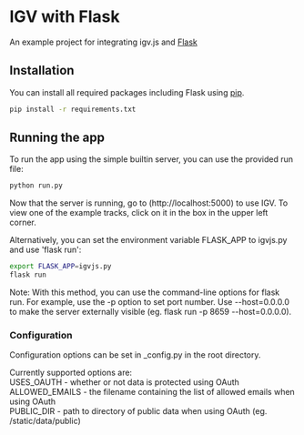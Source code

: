 # IGV with Flask
An example project for integrating igv.js and [Flask](https://flask.pocoo.org/)

## Installation
You can install all required packages including Flask using [pip](https://pip.pypa.io/en/stable/).
```sh
pip install -r requirements.txt
```
## Running the app
To run the app using the simple builtin server, you can use the provided run file:
```sh
python run.py
```

Now that the server is running, go to (http://localhost:5000) to use IGV.
To view one of the example tracks, click on it in the box in the upper left corner.

Alternatively, you can set the environment variable FLASK_APP to igvjs.py and use 'flask run':
```sh
export FLASK_APP=igvjs.py
flask run
```
Note: With this method, you can use the command-line options for flask run. For
example, use the -p option to set port number. Use --host=0.0.0.0 to make the
server externally visible (eg. flask run -p 8659 --host=0.0.0.0).

### Configuration
Configuration options can be set in _config.py in the root directory.

Currently supported options are:  
USES_OAUTH - whether or not data is protected using OAuth  
ALLOWED_EMAILS - the filename containing the list of allowed emails when using OAuth  
PUBLIC_DIR - path to directory of public data when using OAuth (eg. /static/data/public)
